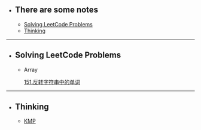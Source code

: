 - ## There are some notes
    - [Solving LeetCode Problems](#leetcode)
    - [Thinking](#thinking)

---
- ## <span id="leetcode">Solving LeetCode Problems</span>
    - Array

        [151.反转字符串中的单词](./Solving%20LeetCode%20Problems/Markdowns/151.%E5%8F%8D%E8%BD%AC%E5%AD%97%E7%AC%A6%E4%B8%B2%E4%B8%AD%E7%9A%84%E5%8D%95%E8%AF%8D.md)

---
- ## <span id='thinking'>Thinking</span>
    - [KMP](./Thinking/KMP/KMP.md)